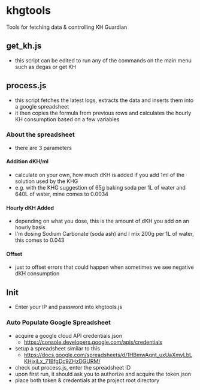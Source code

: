 # khgtools
Tools for fetching data &amp; controlling KH Guardian
## get_kh.js
- this script can be edited to run any of the commands on the main menu such as degas or get KH

## process.js
- this script fetches the latest logs, extracts the data and inserts them into a google spreadsheet
- it then copies the formula from previous rows and calculates the hourly KH consumption based on a few variables

### About the spreadsheet
- there are 3 parameters
#### Addition dKH/ml
- calculate on your own, how much dKH is added if you add 1ml of the solution used by the KHG
- e.g. with the KHG suggestion of 65g baking soda per 1L of water and 640L of water, mine comes to 0.0034
#### Hourly dKH Added
- depending on what you dose, this is the amount of dKH you add on an hourly basis
- I'm dosing Sodium Carbonate (soda ash) and I mix 200g per 1L of water, this comes to 0.043
#### Offset
- just to offset errors that could happen when sometimes we see negative dKH consumption

## Init
- Enter your IP and password into khgtools.js

### Auto Populate Google Spreadsheet
- acquire a google cloud API credentials.json
  - https://console.developers.google.com/apis/credentials
- setup a spreadsheet similar to this
  - https://docs.google.com/spreadsheets/d/1HBmwAqnt_uxUaXmyLbLKHjxjLx_71BfgDc9ZHzDGURM/
- check out process.js, enter the spreadsheet ID
- upon first run, it should ask you to authorize and acquire the token.json
- place both token & credentials at the project root directory

